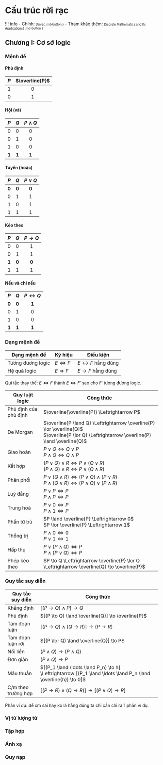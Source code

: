 <!-- ---
password: bangdeptrai
--- -->
# Cấu trúc rời rạc

!!! info
    - Chính: <font size="1">[Drive](https://drive.google.com/drive/folders/1do0QxmXz7fTxBwkDek0evTRqaT48RHe2){ .md-button }</font>
    - Tham khảo thêm: <font size="1">[Discrete Mathematics and Its Applications](https://www.icloud.com/iclouddrive/0a5tvZJoI9GjZJ7ff_yWErK8g#rosen_discrete_mathematics_and_its_applications_7th_edition){ .md-button }</font>

## Chương I: Cơ sở logic
### Mệnh đề
#### Phủ định

| $P$ | $\overline{P}$ |
|:-------:|:--------:|
|   1   |   0    |
|   0   |   1    |

#### Hội (và)
| $P$ | $Q$ | $P \land Q$ |
|:-------:|:-------:|:-----------:|
|   0   |   0   |     0     |
|   0   |   1   |     0     |
|   1   |   0   |     0     |
|   **1**   |   **1**   |     **1**     |

#### Tuyển (hoặc)
| $P$ | $Q$ | $P \lor Q$ |
|:-------:|:-------:|:-----------:|
|   **0**   |   **0**   |     **0**     |
|   0   |   1   |     1     |
|   1   |   0   |     1     |
|   1   |   1   |     1     |

#### Kéo theo
| $P$ | $Q$ | $P \to Q$ |
|:-------:|:-------:|:-----------:|
|   0   |   0   |     1     |
|   0   |   1   |     1     |
|   **1**   |   **0**   |     **0**     |
|   1   |   1   |     1     |

#### Nếu và chỉ nếu
| $P$ | $Q$ | $P \leftrightarrow Q$ |
|:-------:|:-------:|:-----------:|
|   **0**   |   **0**   |     **1**     |
|   0   |   1   |     0     |
|   1   |   0   |     0     |
|   **1**   |   **1**   |     **1**     |

### Dạng mệnh đề
| Dạng mệnh đề | Ký hiệu | Điều kiện |
|-------|-------|-----------|
| Tương đương logic | $E \Leftrightarrow F$ | $E \leftrightarrow F$ hằng đúng |
| Hệ quả logic | $E \Rightarrow F$ | $E \to F$ hằng đúng |

Qui tắc thay thế: $E \Leftrightarrow F$ thành $E \Leftrightarrow F'$ sao cho $F'$ tương đương logic.

| Quy luật logic | Công thức |
|-------|-------|
| Phủ định của phủ định | $\overline{\overline{P}} \Leftrightarrow P$ |
| De Morgan | $\overline{P \land Q} \Leftrightarrow \overline{P} \lor \overline{Q}$ <br/> $\overline{P \lor Q} \Leftrightarrow \overline{P} \land \overline{Q}$|
| Giao hoán | $P \lor Q \Leftrightarrow Q \lor P$ <br/> $P \land Q \Leftrightarrow Q \land P$ |
| Kết hợp | $(P \lor Q) \lor R \Leftrightarrow P \lor (Q \lor R)$ <br/> $(P \land Q) \land R \Leftrightarrow P \land (Q \land R)$ |
| Phân phối | $P \lor (Q \land R) \Leftrightarrow (P \lor Q) \land (P \lor R)$ <br/> $P \land (Q \lor R) \Leftrightarrow (P \land Q) \lor (P \land R)$ |
| Luỹ đẳng | $P \lor P \Leftrightarrow P$ <br/> $P \land P \Leftrightarrow P$ |
| Trung hoà | $P \lor 0 \Leftrightarrow P$ <br/> $P \land 1 \Leftrightarrow P$ |
| Phần tử bù | $P \land \overline{P} \Leftrightarrow 0$ <br/> $P \lor \overline{P} \Leftrightarrow 1$ |
| Thống trị | $P \land 0 \Leftrightarrow 0$ <br/> $P \lor 1 \Leftrightarrow 1$ |
| Hấp thụ | $P \lor (P \land Q) \Leftrightarrow P$ <br/> $P \land (P \lor Q) \Leftrightarrow P$ |
| Phép kéo theo | $P \to Q \Leftrightarrow \overline{P} \lor Q \Leftrightarrow \overline{Q} \to \overline{P}$


### Quy tắc suy diễn
| Quy tắc suy diễn | Công thức |
|-------|-------|
| Khẳng định | $[(P \to Q) \land P] \to Q$ |
| Phủ định | $[(P \to Q) \land \overline{Q}] \to \overline{P}$ |
| Tam đoạn luận | $[(P \to Q) \land (Q \to R)] \to (P \to R)$ |
| Tam đoạn luận rời | $[(P \lor Q) \land \overline{Q}] \to P$ |
| Nối liền | $(P \land Q) \to (P \land Q)$ |
| Đơn giản | $(P \land Q) \to P$ |
| Mâu thuẫn | $[(P_1 \land \ldots \land P_n) \to h] \Leftrightarrow [(P_1 \land \ldots \land P_n \land \overline{h}) \to 0]$ |
| C/m theo trường hợp | $[(P \to R) \land (Q \to R)] \to [(P \lor Q) \to R]$ |

Phản ví dụ: để cm sai hay ko là hằng đúng ta chỉ cần chỉ ra 1 phản ví dụ.


### Vị từ lượng từ
### Tập hợp
### Ánh xạ


### Quy nạp